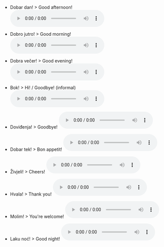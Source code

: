 - Dobar dan! > Good afternoon! ![play](./Week1/PTT-20191106-WA0000.opus?raw=true)

- Dobro jutro! > Good morning! ![play](./Week1/PTT-20191106-WA0001.opus?raw=true)

- Dobra večer! > Good evening! ![play](./Week1/PTT-20191106-WA0002.opus?raw=true)

- Bok! > Hi! / Goodbye! (informal) ![play](./Week1/PTT-20191106-WA0003.opus?raw=true)

- Doviđenja! > Goodbye! ![play](./Week1/PTT-20191106-WA0004.opus?raw=true)

- Dobar tek! > Bon appetit! ![play](./Week1/PTT-20191106-WA0005.opus?raw=true)

- Živjeli! > Cheers! ![play](./Week1/PTT-20191106-WA0006.opus?raw=true)

- Hvala! > Thank you! ![play](./Week1/PTT-20191106-WA0007.opus?raw=true)

- Molim! > You're welcome! ![play](./Week1/PTT-20191106-WA0008.opus?raw=true)

- Laku noć! > Good night! ![play](./Week1/PTT-20191106-WA0009.opus?raw=true)

